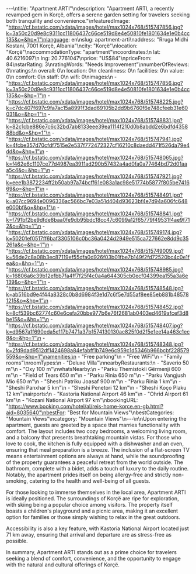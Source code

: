 ---\ntitle: "Apartment ARTI"\ndescription: "Apartment ARTI, a recently revamped gem in Korçë, offers a serene garden setting for travelers seeking both tranquility and convenience."\nfeaturedImage: "https://cf.bstatic.com/xdata/images/hotel/max1024x768/515747856.jpg?k=3a50c20d9e8c9311cc11806437c66ce519d8e4e50810fe1801634e1e0b4cc135&o=&hp=1"\nlanguage: en\nslug: apartment-arti\naddress: "Rruga Midhi Kostani, 7001 Korçë, Albania"\ncity: "Korçë"\nlocation: "Korçë"\naccommodationType: "apartment"\ncoordinates:\n  lat: 40.6216097\n  lng: 20.7761047\nprice: "US$84"\npriceFrom: 84\nstarRating: 3\nratingWords: "Needs Improvement"\nnumberOfReviews: 0\nratings:\n  overall: 0\n  location: 0\n  cleanliness: 0\n  facilities: 0\n  value: 0\n  comfort: 0\n  staff: 0\n  wifi: 0\nimages:\n  - "https://cf.bstatic.com/xdata/images/hotel/max1024x768/515747856.jpg?k=3a50c20d9e8c9311cc11806437c66ce519d8e4e50810fe1801634e1e0b4cc135&o=&hp=1"\n  - "https://cf.bstatic.com/xdata/images/hotel/max1024x768/515748225.jpg?k=c7dc407f697c9fa7ac15a8991f3dad69105b2dd9b6760f6e748cfeeb31e60031&o=&hp=1"\n  - "https://cf.bstatic.com/xdata/images/hotel/max1024x768/515748831.jpg?k=82c1cbe886e7c6c32bd7ab8133eee39ea1114f210d0b8abdd2e6bdfd435888bd&o=&hp=1"\n  - "https://cf.bstatic.com/xdata/images/hotel/max1024x768/515747941.jpg?k=4fcbe357d70cfdf7515e2e537f772472327cf16210c8daedd471f526da79e4dd&o=&hp=1"\n  - "https://cf.bstatic.com/xdata/images/hotel/max1024x768/515748065.jpg?k=f462e6c1107ce77d4987ea3911ad290b57432a4ad0fa0a77464bd72d01aaa5c4&o=&hp=1"\n  - "https://cf.bstatic.com/xdata/images/hotel/max1024x768/515747921.jpg?k=eee1b3872234ff2b50ab97a74bcff61e083a1ac98e51774b5877f805be741669&o=&hp=1"\n  - "https://cf.bstatic.com/xdata/images/hotel/max1024x768/515748491.jpg?k=a07cc9694e0096336ac566bc7e03a51d404d93623bf4e7d94a606fc648e000bf&o=&hp=1"\n  - "https://cf.bstatic.com/xdata/images/hotel/max1024x768/515748841.jpg?k=f791bf2be9dfde8baa0fe9db95bdc18cc47c6099a12f65779f49531f4ae9f712&o=&hp=1"\n  - "https://cf.bstatic.com/xdata/images/hotel/max1024x768/515749174.jpg?k=50201ef0517ff6baf3305106c0bc36a0424d2949e515ca727662e8dd9c35261a&o=&hp=1"\n  - "https://cf.bstatic.com/xdata/images/hotel/max1024x768/515749009.jpg?k=56de2c8a08b3ec87119ef55dfa0d926f03b01fbe7b149f2fd72520bc4c0e1fea&o=&hp=1"\n  - "https://cf.bstatic.com/xdata/images/hotel/max1024x768/515748985.jpg?k=16806a6c39b12efbb7fa4ff7f25f4c0a4a644305cb0ecf04399ea155a3a6e139&o=&hp=1"\n  - "https://cf.bstatic.com/xdata/images/hotel/max1024x768/515748548.jpg?k=ab516bd9e4f44a8328c0b8d6984f3e1d7c6f5e7d55af8ee85eb881b485781215&o=&hp=1"\n  - "https://cf.bstatic.com/xdata/images/hotel/max1024x768/515748452.jpg?k=8cf539bc62774c60e6cefa20bbe977b6e76f2681ab0403ed4619afcef3d8be15&o=&hp=1"\n  - "https://cf.bstatic.com/xdata/images/hotel/max1024x768/515748407.jpg?k=d9567a1f690eda5e117b7471a37b1574130130ac825f0d2f5e1ee14a463c1ec8&o=&hp=1"\n  - "https://cf.bstatic.com/xdata/images/hotel/max1024x768/515748348.jpg?k=2fd9dad9512df1424698a84efabff1b749e6c959c1d5346b966bcbf228579559&o=&hp=1"\namenities:\n  - "Free parking"\n  - "Free WiFi"\n  - "Family rooms"\nroomTypes:\n  - "Deluxe Villa"\nnearbyRestaurants:\n  - "Saverio 50 m"\n  - "Oxy 100 m"\nwhatsNearby:\n  - "Parku Themistokli Gërmenji 600 m"\n  - "Field of Tears 650 m"\n  - "Parku Rinia 650 m"\n  - "Parku Vangjush Mio 650 m"\n  - "Sheshi Patriku Joasaf 900 m"\n  - "Parku Rinia 1 km"\n  - "Sheshi Panxhar 5 km"\n  - "Sheshi Penetori 12 km"\n  - "Sheshi Koço Plaku 12 km"\nairports:\n  - "Kastoria National Airport 46 km"\n  - "Ohrid Airport 61 km"\n  - "Kozani National Airport 97 km"\nbookingURL: "https://www.booking.com/hotel/al/reis-home-korce.en-gb.html?aid=8035640"\nbestFor: "Best for Mountain Views"\nbestCategories: "Mountain Views"\ncategory: "Mountain Views"\n---\n\nUpon entering the apartment, guests are greeted by a space that marries functionality with comfort. The layout includes two cozy bedrooms, a welcoming living room, and a balcony that presents breathtaking mountain vistas. For those who love to cook, the kitchen is fully equipped with a dishwasher and an oven, ensuring that meal preparation is a breeze. The inclusion of a flat-screen TV means entertainment options are always at hand, while the soundproofing of the property guarantees a peaceful retreat from the world outside. The bathroom, complete with a bidet, adds a touch of luxury to the daily routine. Notably, the apartment prides itself on being allergy-free and strictly non-smoking, catering to the health and well-being of all guests.

For those looking to immerse themselves in the local area, Apartment ARTI is ideally positioned. The surroundings of Korçë are ripe for exploration, with skiing being a popular choice among visitors. The property itself boasts a children's playground and a picnic area, making it an excellent option for families or those simply wishing to relax in the great outdoors.

Accessibility is also a key feature, with Kastoria National Airport located just 71 km away, ensuring that arrival and departure are as stress-free as possible.

In summary, Apartment ARTI stands out as a prime choice for travelers seeking a blend of comfort, convenience, and the opportunity to engage with the natural and cultural offerings of Korçë.